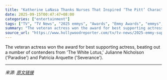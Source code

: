 ```yaml
---
title: "Katherine LaNasa Thanks Nurses That Inspired ‘The Pitt’ Character in First Emmy Win"
date: 2025-09-15T00:47:47+08:00
categories: ["entertainment"]
tags: ["TV", "TV News", "2025 emmys", "Awards", "Emmy Awards", "emmys", "Katherine LaNasa", "The Pitt"]
summary: "The veteran actress won the award for best supporting actress, beating out a number of contenders from 'The White Lotus,' Julianne Nicholson ('Paradise') and Patricia Arquette ('Severance')."
source_url: "https://www.hollywoodreporter.com/tv/tv-news/2025-emmy-supporting-actress-drama-katherine-lanasa-the-pitt-1236370001/"
---
```


The veteran actress won the award for best supporting actress, beating out a number of contenders from 'The White Lotus,' Julianne Nicholson ('Paradise') and Patricia Arquette ('Severance').

---

*来源: [原文链接](https://www.hollywoodreporter.com/tv/tv-news/2025-emmy-supporting-actress-drama-katherine-lanasa-the-pitt-1236370001/)*
